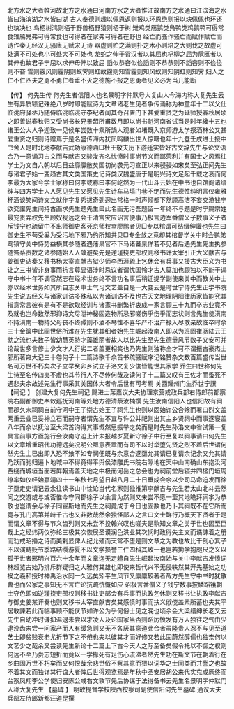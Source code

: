<!-- { "loadSidebar": true } -->
北方水之大者帷河故北方之水通曰河南方水之大者惟江故南方之水通曰江滨海之水皆曰海滨湖之水皆曰湖 
古人奉德则趣以佩恩返则报以环恩绝则报以玦佩佩也环还也玦决也
鸟栖树鸿则栖于野兽栖野猿则栖于树 雉鸡类鴈鹅类鳬鸭类鸡鹅鸭可得常食雉鴈鳬弗可得常食也可得者在家弗可得者在野也
经亡而骚作骚亡而赋作赋亡而诗作秦无经汉无骚唐无赋宋无诗
器虚则贮之满则扑之木小则培之大则伐之故虚可处满不可处也小可处大不可处也
龙蛇之伸于霄汉者以其屈也杞柳之屈为卮匜者以其伸也故君子宁屈以求伸毋伸以致屈
謟似恭吝似俭謟则不恭恭则不謟吝则不俭俭则不吝 雪则霰风则霾阴则蚁霁则虹故霰则知雪霾则知风蚁则知阴虹则知霁
妇人之仁不仁匹夫之勇不勇仁者垂不灭之德施不报之恩勇者见义必为当几能断

【传】
何先生传 
何先生者信阳人也名景明字仲默号大复山人今海内称大复先生云生有异质颖记殊绝八岁时即能赋诗为文章诸老生见者争传诵称为神童年十二以父仕临洮府驿丞乃随侍临洮临洮守李纪者闻其奇召置门下甚爱重贤之为延师授春秋居顷之即善说春秋归又受尚书长兄景韶所甫数月即以尚书魁河南省试当是时年纔十五也诸王公大人争迎致一见候车尝数十乘所諣人观者如堵既入京师游太学祭酒林公又甚爱重贤之归则诗赠焉于是名盛传海内犹凤鸣麟出世人惊曙也年十九登壬戌进士授中书舍人是时北地李献吉武功康德涵□杜王敬夫历下游廷实皆好古文辞先生与论文语合乃一意诵习古文而与献吉又骏发齐名忧愤时事尚节义而鄙荣利并有国士之风焉往学士为文自六朝以后日益靡靡敝矣国初尚袭元习宣正以来骎骎如宋矣至弘正间先生与诸君子始一变趋古其文类国策史记诗类汉魏盛唐于是明兴诗文足起千载之衰而何李最为大家今学士家称曰何李或称曰李何屹然为一代山斗云始在中书也自馆阁诸缙绅与四方学士人人愿见先生又愿见先生诗车马填门巷不绝而先生德性纯明言仪雍雅杯酒谈笑间诗文立就作字复秀拔奇劲迥出常格一时声倾都下然顾高洁不妄交游钱宁欲交讙先生间持古画求先生题先生曰此名画无污吾题留一年终不与题是时宁赐宗姓最宠贵弄权先生顾奴视远之会干清宫灾应诏言便事乃极言边军番僧义子数事义子者斥钱宁也疏留中不出师御史客死京师权幸廖鹏者贝□专以棺谓可结缙绅讙也先生曰御史生不苟受奚为受污地下邪乃约所知共贝□专金敛之竟却其棺督学关中时会鹏弟鸾镇守关中恃势益横其参随者遇藩臬官不下马诸蕃臬佯若不见者后遇先生先生执参随笞系责数之诸参随始人人敛避矣先是逆瑾挠吏部权则移书许太宰引正大义献吉与姜御史诘奏又移书杨太宰直献吉狱少师李西涯疏上乞休会有兵事又援古大臣义为书让之三书皆非身事而抗言尊显语涉时忌议者谓忧国怜才古人莫加也顾独以不能干谒守中书十年不调官然志在经术世务终不言功名事后稍迁提学副使来关中而教关中士亦以经术世务如其所自志关中士气习文艺盖自是一大变云是时世宁侍先生正学书院先生说五经义与诸家训诂多殊私以为诸训诂不及也古天文地理阴阳律历家皆能究其指意常言彼有是有不是欲取经训与诸家书删繁折衷成一家言顾三十九而卒志业竟不及就也岂命数然邪抑诗文尽泄神秘固造物所忌邪嗟伤乎伤乎而志状则言先生使滇南不持滇南一物持父母丧不终禫则不酒不琴性不喜华严不治产禄入尽散亲故临卒时余三十金箧中此固世俗所难在先生犹其细者始先生崛起汝南人即以为班固崔骃陆云王勃之流也夫数子皆幼慧英特才藻雄丽者故人以比先生至先生德量风节数子又安可并论哉世多言修士少文才人行劣二者盖更相笑也乃先生则独称全才可不谓振古豪杰士邪所著雍大记三十卷何子十二篇诗歌千余首书疏骚赋序记铭赞杂文数百篇盛传当世名可万世不朽矣次子立举癸卯乡试立子洛文复少俊皆能世其家学 
乔生曰世称何先生诗至名传四夷不虚也其节行人不尽传何哉及读何子十二篇又叹有王佐才而蚤死不遇悲夫余故述先生行事采其关国体大者令后世有可考焉
关西耀州门生乔世宁譔
【祠记 】
创建大复何先生祠记 
赐进士苐嘉议大夫协理京营戎政兵部右侍郎前都察院右副都御史奉敕廵抚河南等处地方德清蔡汝楠撰
先生汝南信阳人也信阳故有祠而郡久未祠祠自前守河中王子崇古始王子祠先生也则以固始许公合飨而署曰烈文盖两重云业已妥神立石而嗣守者谓先生不宜与许公并祀则出其主乡贤祠中而事遂寝盖八年而余以抚治至大梁首询得其事慨然思振举之矣而是时先生孙洛文中省试第一复具言前事方亟施行会汝南守迫上计未报越岁夏新守徐子中行至复以祠事请曰何先生以文章增重昭代功德远矣况明公亟意表章而有司不以时举堕先贤之烈不着后世谓何然先生主已出即入恐不飨不如专祠便既与余意合遂亟允其请已复请余记余又允其请乃跃而驰归遍卜地城中不得竟得平舆侯漆雕氏书院右隙地在天中山南确山东抱汝河西绕而城垣当面若屏翰焉盖天地之中极而河岳之总会也为祠前堂后寝并四楹门垣周缭率如仪经始嘉靖四十一年秋七月望日越八月二十日垂成会余以少司马命迫发而徐子亟走吏请记云余往读书山中诠论当代名家则独推第李献吉与先生若太山北斗云然问之交游或与或否惟今守同郡徐子以余言为然则又未尝不愿一至其地瞻拜祠宇为恭敬也岂谓余与徐子同宦斯地而先生之祠竟成于今日也固数也乃卜其祠既不在它所而竟与孔门高第并峙千古也又非数哉然余独怪鄙人之言曰文士鲜行乃概天下贤者于是而谓文章不得与节义齿列则又未尝不投翰兴叹也嗟夫是孰知文章之关于世也固至巨哉上之经纬两仪弥纶三极其次恢展圣谟润色洪业其次悯时政得失主文而谲諌着之册而劝戒昭播之诗而美剌显俾人纪允殖而天常不堕是则文章之为教也故比干剖心箕子不以演畴贬节季路结缨游夏不以文学损誉三仁四科其致一也岂若拘学抱咫尺之义以孤于世者邪明兴百六十余年而文章迄无定軆自先生崛起汝南始与关中李献吉发愤词林超览古始乃排斥群疑归之大雅何其雄也即使来哲代兴不无侵轶然其开先基始之功揆之羲和授时神禹治水同一久远矣矧平生风节又廪廪较著者哉方先生守中书时犹散曹也而公家之事知无不言亡论抗疏忼慨如应 诏极言番僧义子钱宁数事披鳞蹈镬朝士夺色即如逆瑾挠吏部权则移书让吏部会有兵事而执政乞休则又移书让执政李献吉与御史姜某讦奏也则又移书太宰直献吉矣其感愤时事而扶义俶傥盖素所蓄也夫其平居敢諌若此而临事顾不能伏节如许公为乎何俗士见之晚也顷余会大梁缙绅长老又云先生自幼冲时谦抑温退未尝以才凌人及论国家当否则蹈厉愤发有万人独往之气由少逮没齿未尝一问家产而人有缓急则又无不各厌其意道弗合者虽隆贵人忍不与见至道艺士即贫贱衰老尤折节下之不倦也夫以彼其才而好修又若此固蔚然醇儒也独柰何以文艺少之哉余又尝读先生新论十二篇上下古今天人之际至备矣假令托以不御之权则何远不至乃赍志短折而竟以一学掾死有足伤心流涕者然先生功在斯文节在朝着行在乡曲固万世不朽矣而又何恨哉余悲世俗不察其意而猥以词华之士同类而共訾之也故不着其文而独详其行谊大者俾后世得观览焉是年秋中丞安居胡公来代实克成厥终而台察凤翔李公学使归安陈公咸右文敦节先后协谋于法得备书云先生名景明字仲默门人称大复先生 
【墓碑 】
明故提督学校陜西按察司副使信阳何先生墓碑 通议大夫兵部左侍郎新都汪道昆撰
